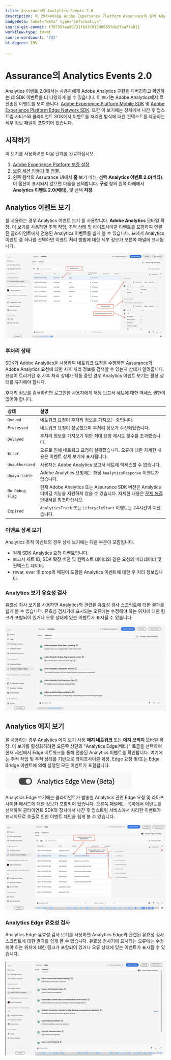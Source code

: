 ```yaml
---
title: Assurance의 Analytics Events 2.0
description: 이 안내서에서는 Adobe Experience Platform Assurance와 함께 Adobe Analytics 및 Analytics Edge 보기를 사용하는 방법을 설명합니다.
badgeBeta: label="Beta" type="Informative"
source-git-commit: f707554ea89731fbd3f013d6065fde27ba7fa811
workflow-type: tm+mt
source-wordcount: '742'
ht-degree: 19%

---
```


# Assurance의 Analytics Events 2.0

Analytics 이벤트 2.0에서는 사용자에게 Adobe Analytics 구현을 디버깅하고 확인하는 데 SDK 이벤트를 더 다양하게 볼 수 있습니다. 이 보기는 Adobe Analytics에서 로 전송된 이벤트를 보여 줍니다. [Adobe Experience Platform Mobile SDK](https://developer.adobe.com/client-sdks/solution/adobe-analytics/) 및 [Adobe Experience Platform Edge Network SDK](https://developer.adobe.com/client-sdks/edge/edge-network/). 또한 이 보기에는 장치에서 나간 후 업스트림 서비스와 클라이언트 SDK에서 이벤트를 처리한 방식에 대한 컨텍스트를 제공하는 세부 정보 패널이 포함되어 있습니다.

## 시작하기

이 보기를 사용하려면 다음 단계를 완료하십시오.

1. [Adobe Experience Platform 보증 설정](../tutorials/implement-assurance.md).
2. [보증 세션 만들기 및 연결](../tutorials/using-assurance.md).
3. 왼쪽 탐색의 Assurance UI에서 **홈** 보기 메뉴, 선택 **Analytics 이벤트 2.0(베타)**. 이 옵션이 표시되지 않으면 다음을 선택합니다. **구성** 창의 왼쪽 아래에서 **Analytics 이벤트 2.0(베타)**, 및 선택 **저장**.

## Analytics 이벤트 보기

를 사용하는 경우 Analytics 이벤트 보기 를 사용합니다. **Adobe Analytics** 모바일 확장. 이 보기를 사용하면 추적 작업, 추적 상태 및 라이프사이클 이벤트를 포함하여 연결된 클라이언트에서 전송된 Analytics 이벤트를 쉽게 볼 수 있습니다. 표에서 Analytics 이벤트 중 하나를 선택하면 이벤트 처리 방법에 대한 세부 정보가 오른쪽 패널에 표시됩니다.

![Analytics 이벤트 보기에서 다른 구성 요소를 보여 주는 이미지입니다.](./images/adobe-analytics-edge/analytics-events.png)

### 후처리 상태

SDK가 Adobe Analytics을 사용하여 네트워크 요청을 수행하면 Assurance가 Adobe Analytics 요청에 대한 사후 처리 정보를 검색할 수 있는지 상태가 알려줍니다. 요청이 트리거된 후 사후 처리 상태가 작동 중인 경우 Analytics 이벤트 보기는 활성 상태를 유지해야 합니다.

후처리 정보를 검색하려면 로그인한 사용자에게 해당 보고서 세트에 대한 액세스 권한이 있어야 합니다.

| 상태 | 설명 |
| :----- | :---------- |
| `Queued` | 네트워크 요청이 후처리 정보를 가져오는 중입니다. |
| `Processed` | 네트워크 요청이 성공했으며 후처리 정보가 수신되었습니다. |
| `Delayed` | 후처리 정보를 가져오기 위한 최대 요청 재시도 횟수를 초과했습니다. |
| `Error` | 오류로 인해 네트워크 요청이 실패했습니다. 오류에 대한 자세한 내용은 이벤트 상세 보기에 표시됩니다. |
| `Unauthorized` | 사용자는 Adobe Analytics 보고서 세트에 액세스할 수 없습니다. |
| `Unavailable` | Adobe Analytics 요청에는 해당 `AnalyticsResponse` 이벤트가 없습니다. |
| `No Debug Flag` | 현재 Adobe Analytics 또는 Assurance SDK 버전은 Analytics 디버깅 기능을 지원하지 않을 수 있습니다. 자세한 내용은 [문제 해결 안내서](../troubleshooting.md)를 참조하십시오. |
| `Expired` | `AnalyticsTrack` 또는 `LifecycleStart` 이벤트는 24시간이 지났습니다. |

### 이벤트 상세 보기

Analytics 추적 이벤트의 경우 상세 보기에는 다음 부분이 포함됩니다.

- 원래 SDK Analytics 요청 이벤트입니다.
- 보고서 세트 ID, SDK 확장 버전 및 컨텍스트 데이터와 같은 요청의 메타데이터 및 컨텍스트 데이터.
- revar, evar 및 prop의 매핑이 포함된 Analytics 이벤트에 대한 후 처리 정보입니다.

### Analytics 보기 유효성 검사

유효성 검사 보기를 사용하면 Analytics와 관련된 유효성 검사 스크립트에 대한 결과를 쉽게 볼 수 있습니다. 유효성 검사기에 표시되는 오류에는 수정해야 하는 위치에 대한 링크가 포함되어 있거나 오류 상태에 있는 이벤트가 표시될 수 있습니다.

![Analytics 보기의 유효성 검사기 탭을 표시하는 이미지입니다.](./images/adobe-analytics-edge/analytics-validation-view.png)

## Analytics 에지 보기

을 사용하는 경우 Analytics 에지 보기 사용 **에지 네트워크** 또는 **에지 브리지** 모바일 확장. 이 보기를 활성화하려면 오른쪽 상단의 &quot;Analytics Edge(베타)&quot; 토글을 선택하여 현재 세션에서 Edge 네트워크를 통해 전송된 Analytics 이벤트를 확인합니다. 여기에는 추적 작업 및 추적 상태를 기반으로 라이프사이클 확장, Edge 요청 및/또는 Edge Bridge 이벤트에 의해 실행된 모든 이벤트가 포함됩니다.

![Analytics 보기와 Analytics Edge View 간을 전환하는 데 사용되는 토글을 보여 주는 이미지입니다.](./images/adobe-analytics-edge/analytics-view-toggle.png)

Analytics Edge 보기에는 클라이언트가 발송한 Analytics 관련 Edge 요청 및 라이프사이클 메서드에 대한 정보가 포함되어 있습니다. 오른쪽 패널에는 목록에서 이벤트를 선택하여 클라이언트 SDK와 장치에서 나간 후 업스트림 서비스에서 처리한 이벤트가 표시되므로 호출로 인한 이벤트 체인을 쉽게 볼 수 있습니다.

![Analytics Edge View에서 서로 다른 구성 요소를 보여 주는 이미지입니다.](./images/adobe-analytics-edge/edge-analytics-events.png)

### Analytics Edge 유효성 검사

Analytics Edge 유효성 검사 보기를 사용하면 Analytics Edge와 관련된 유효성 검사 스크립트에 대한 결과를 쉽게 볼 수 있습니다. 유효성 검사기에 표시되는 오류에는 수정해야 하는 위치에 대한 링크가 포함되어 있거나 오류 상태에 있는 이벤트가 표시될 수 있습니다.

![Analytics Edge 보기의 유효성 검사기 탭을 표시하는 이미지입니다.](./images/adobe-analytics-edge/edge-analytics-validation-view.png)

